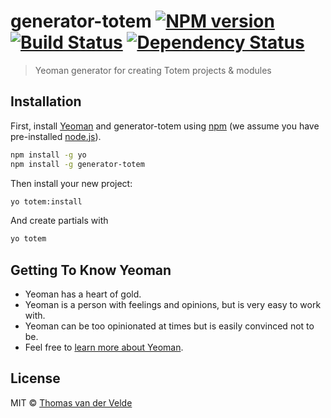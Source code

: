 # generator-totem [![NPM version][npm-image]][npm-url] [![Build Status][travis-image]][travis-url] [![Dependency Status][daviddm-image]][daviddm-url]
> Yeoman generator for creating Totem projects & modules

## Installation

First, install [Yeoman](http://yeoman.io) and generator-totem using [npm](https://www.npmjs.com/) (we assume you have pre-installed [node.js](https://nodejs.org/)).

```bash
npm install -g yo
npm install -g generator-totem
```

Then install your new project:

```bash
yo totem:install
```

And create partials with

```bash
yo totem
```

## Getting To Know Yeoman

 * Yeoman has a heart of gold.
 * Yeoman is a person with feelings and opinions, but is very easy to work with.
 * Yeoman can be too opinionated at times but is easily convinced not to be.
 * Feel free to [learn more about Yeoman](http://yeoman.io/).

## License

MIT © [Thomas van der Velde](http://toolbarthomas.net)


[npm-image]: https://badge.fury.io/js/generator-totem.svg
[npm-url]: https://npmjs.org/package/generator-totem
[travis-image]: https://travis-ci.org/toolbarthomas/generator-totem.svg?branch=master
[travis-url]: https://travis-ci.org/toolbarthomas/generator-totem
[daviddm-image]: https://david-dm.org/toolbarthomas/generator-totem.svg?theme=shields.io
[daviddm-url]: https://david-dm.org/toolbarthomas/generator-totem
